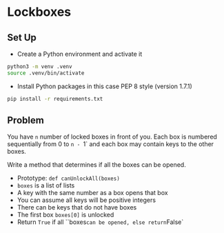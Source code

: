 # Lockboxes

## Set Up

- Create a Python environment and activate it
```bash
python3 -m venv .venv
source .venv/bin/activate
```
- Install Python packages in this case PEP 8 style (version 1.7.1)
```bash
pip install -r requirements.txt
```

## Problem

You have `n` number of locked boxes in front of you. Each box is numbered sequentially from 0 to `n - `1` and each box may contain keys to the other boxes.

Write a method that determines if all the boxes can be opened.

- Prototype: `def canUnlockAll(boxes)`
- `boxes` is a list of lists
- A key with the same number as a box opens that box
- You can assume all keys will be positive integers
- There can be keys that do not have boxes
- The first box `boxes[0]` is unlocked
- Return `True` if all ``boxes` can be opened, else return `False`
